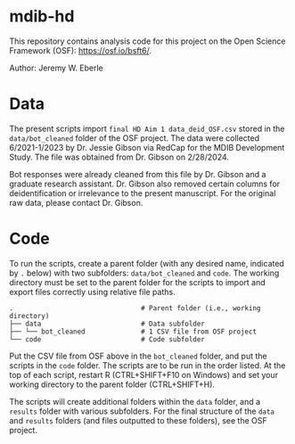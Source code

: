 # mdib-hd

This repository contains analysis code for this project on the Open Science Framework (OSF): https://osf.io/bsft6/.

Author: Jeremy W. Eberle

# Data

The present scripts import `final HD Aim 1 data_deid_OSF.csv` stored in the `data/bot_cleaned` folder of the OSF project. The data were collected 6/2021-1/2023 by Dr. Jessie Gibson via RedCap for the MDIB Development Study. The file was obtained from Dr. Gibson on 2/28/2024.

Bot responses were already cleaned from this file by Dr. Gibson and a graduate research assistant. Dr. Gibson also removed certain columns for deidentification or irrelevance to the present manuscript. For the original raw data, please contact Dr. Gibson.

# Code

To run the scripts, create a parent folder (with any desired name, indicated by `.` below) with two subfolders: `data/bot_cleaned` and `code`. The working directory must be set to the parent folder for the scripts to import and export files correctly using relative file paths.

```
.                                # Parent folder (i.e., working directory)
├── data                         # Data subfolder
├── └── bot_cleaned              # 1 CSV file from OSF project
└── code                         # Code subfolder
```

Put the CSV file from OSF above in the `bot_cleaned` folder, and put the scripts in the `code` folder. The scripts are to be run in the order listed. At the top of each script, restart R (CTRL+SHIFT+F10 on Windows) and set your working directory to the parent folder (CTRL+SHIFT+H).

The scripts will create additional folders within the `data` folder, and a `results` folder with various subfolders. For the final structure of the `data` and `results` folders (and files outputted to these folders), see the OSF project.